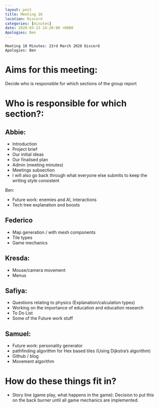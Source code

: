 ```yaml
---
layout: post
title: Meeting 10
location: Discord
categories: [minutes]
date: 2020-03-23 14:20:00 +0000
Apologies: Ben
---
```


```
Meeting 10 Minutes: 23rd March 2020 Discord
Apologies: Ben
```
# Aims for this meeting:

Decide who is responsible for which sections of the group report

# Who is responsible for which section?:

## Abbie:

 - Introduction
 - Project brief
 - Our initial ideas
 - Our finalised plan
 - Admin (meeting minutes)
 - Meetings subsection
 - I will also go back through what everyone else submits to keep the writing style consistent

Ben:

 - Future work: enemies and AI, interactions
 - Tech tree explanation and boosts


## Federico

 - Map generation / with mesh components
 - Tile types
 - Game mechanics

## Kresda:

 - Mouse/camera movement
 - Menus

## Safiya:

 - Questions relating to physics (Explanation/calculation types)
 - Working on the importance of education and education research
 - To Do List
 - Some of the Future work stuff

## Samuel:

 - Future work: personality generator
 - pathfinding algorithm for Hex based tiles (Using Dijkstra’s algorithm)
 - Github / blog
 - Movement algorithm

# How do these things fit in?

 - Story line (game play, what happens in the game): Decision to put this on the back burner until all game mechanics are implemented.
